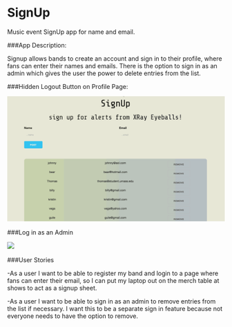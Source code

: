 # SignUp
Music event SignUp app for name and email.

###App Description:

Signup allows bands to create an account and sign in to their profile, where fans can enter their names and emails. There is the option to sign in as an admin
which gives the user the power to delete entries from the list.

###Hidden Logout Button on Profile Page:

![](/README_images/hidden-logout.gif)

###Log in as an Admin

![](/README_images/Admin_login.png)


###User Stories

-As a user I want to be able to register my band and login to a page where fans can enter their email, so I can put my laptop out on the merch table at shows to act as a signup sheet.

-As a user I want to be able to sign in as an admin to remove entries from the list if necessary. I want this to be a separate sign in feature because not everyone needs to have the option to remove.
